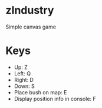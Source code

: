 # zIndustry

Simple canvas game

# Keys

- Up: Z
- Left: Q
- Right: D
- Down: S
- Place bush on map: E
- Display position info in console: F
